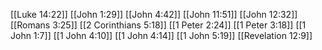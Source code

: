 [[Luke 14:22]]
[[John 1:29]]
[[John 4:42]]
[[John 11:51]]
[[John 12:32]]
[[Romans 3:25]]
[[2 Corinthians 5:18]]
[[1 Peter 2:24]]
[[1 Peter 3:18]]
[[1 John 1:7]]
[[1 John 4:10]]
[[1 John 4:14]]
[[1 John 5:19]]
[[Revelation 12:9]]
